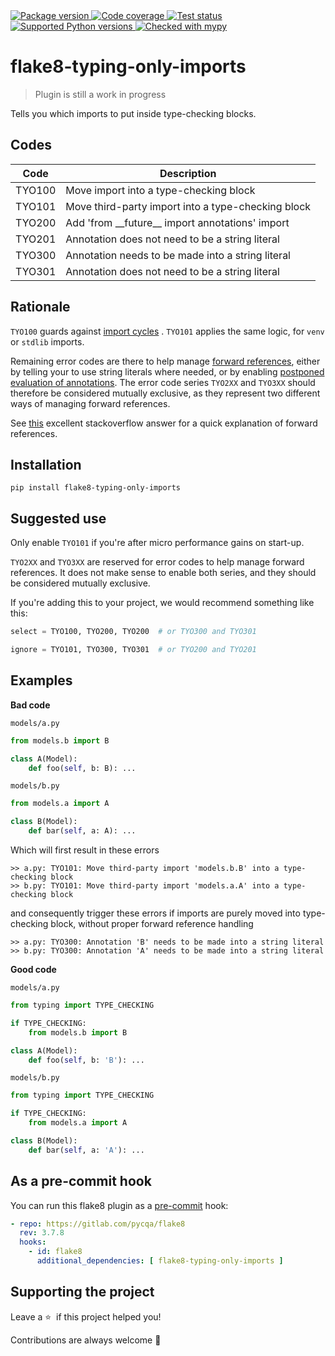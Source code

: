 <a href="https://pypi.org/project/flake8-typing-only-imports/">
    <img src="https://img.shields.io/pypi/v/flake8-typing-only-imports.svg" alt="Package version">
</a>
<a href="https://codecov.io/gh/sondrelg/flake8-typing-only-imports">
    <img src="https://codecov.io/gh/sondrelg/flake8-typing-only-imports/branch/master/graph/badge.svg" alt="Code coverage">
</a>
<a href="https://pypi.org/project/flake8-typing-only-imports/">
    <img src="https://github.com/sondrelg/flake8-typing-only-imports/actions/workflows/testing.yml/badge.svg" alt="Test status">
</a>
<a href="https://pypi.org/project/flake8-typing-only-imports/">
    <img src="https://img.shields.io/badge/python-3.7%2B-blue" alt="Supported Python versions">
</a>
<a href="http://mypy-lang.org/">
    <img src="http://www.mypy-lang.org/static/mypy_badge.svg" alt="Checked with mypy">
</a>

# flake8-typing-only-imports

> Plugin is still a work in progress

Tells you which imports to put inside type-checking blocks.

## Codes

| Code   | Description                                         |
|--------|-----------------------------------------------------|
| TYO100 | Move import into a type-checking block  |
| TYO101 | Move third-party import into a type-checking block |
| TYO200 | Add 'from \_\_future\_\_ import annotations' import |
| TYO201 | Annotation does not need to be a string literal |
| TYO300 | Annotation needs to be made into a string literal |
| TYO301 | Annotation does not need to be a string literal |

## Rationale

`TYO100` guards
against [import cycles](https://mypy.readthedocs.io/en/stable/runtime_troubles.html?highlight=TYPE_CHECKING#import-cycles)
. `TYO101` applies the same logic, for `venv` or `stdlib` imports.

Remaining error codes are there to help manage
[forward references](https://mypy.readthedocs.io/en/stable/runtime_troubles.html?highlight=TYPE_CHECKING#class-name-forward-references),
either by telling your to use string literals where needed, or by enabling
[postponed evaluation of annotations](https://www.python.org/dev/peps/pep-0563/).
The error code series `TYO2XX` and `TYO3XX` should therefore be considered
mutually exclusive, as they represent two different ways of managing forward
references.

See [this](https://stackoverflow.com/a/55344418/8083459) excellent stackoverflow answer for a
quick explanation of forward references.

## Installation

```shell
pip install flake8-typing-only-imports
```

## Suggested use

Only enable `TYO101` if you're after micro performance gains on start-up.

`TYO2XX` and `TYO3XX` are reserved for error codes to help manage forward references.
It does not make sense to enable both series, and they should be considered mutually exclusive.

If you're adding this to your project, we would recommend something like this:

```python
select = TYO100, TYO200, TYO200  # or TYO300 and TYO301

ignore = TYO101, TYO300, TYO301  # or TYO200 and TYO201
```

## Examples

**Bad code**

`models/a.py`
```python
from models.b import B

class A(Model):
    def foo(self, b: B): ...
```

`models/b.py`
```python
from models.a import A

class B(Model):
    def bar(self, a: A): ...
```

Which will first result in these errors
```shell
>> a.py: TYO101: Move third-party import 'models.b.B' into a type-checking block
>> b.py: TYO101: Move third-party import 'models.a.A' into a type-checking block
```

and consequently trigger these errors if imports are purely moved into type-checking block, without proper forward reference handling

```shell
>> a.py: TYO300: Annotation 'B' needs to be made into a string literal
>> b.py: TYO300: Annotation 'A' needs to be made into a string literal
```

**Good code**

`models/a.py`
```python
from typing import TYPE_CHECKING

if TYPE_CHECKING:
    from models.b import B

class A(Model):
    def foo(self, b: 'B'): ...
```
`models/b.py`
```python
from typing import TYPE_CHECKING

if TYPE_CHECKING:
    from models.a import A

class B(Model):
    def bar(self, a: 'A'): ...
```

## As a pre-commit hook

You can run this flake8 plugin as a [pre-commit](https://github.com/pre-commit/pre-commit) hook:

```yaml
- repo: https://gitlab.com/pycqa/flake8
  rev: 3.7.8
  hooks:
    - id: flake8
      additional_dependencies: [ flake8-typing-only-imports ]
```

## Supporting the project

Leave a&nbsp;⭐️&nbsp; if this project helped you!

Contributions are always welcome 👏

